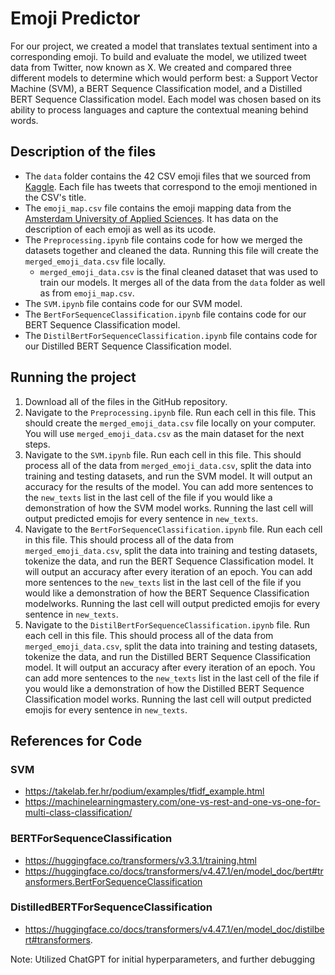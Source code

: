 # Emoji Predictor
For our project, we created a model that translates textual sentiment into a corresponding emoji. To build and evaluate the model, we utilized tweet data from Twitter, now known as X. We created and compared three different models to determine which would perform best: a Support Vector Machine (SVM), a BERT Sequence Classification model, and a Distilled BERT Sequence Classification model. Each model was chosen based on its ability to process languages and capture the contextual meaning behind words.

## Description of the files
* The `data` folder contains the 42 CSV emoji files that we sourced from [Kaggle](https://www.kaggle.com/datasets/ericwang1011/tweets-with-emoji/data). Each file has tweets that correspond to the emoji mentioned in the CSV's title.
* The `emoji_map.csv` file contains the emoji mapping data from the [Amsterdam University of Applied Sciences](https://uvaauas.figshare.com/articles/dataset/Twemoji_Dataset/5822100). It has data on the description of each emoji as well as its ucode.
* The `Preprocessing.ipynb` file contains code for how we merged the datasets together and cleaned the data. Running this file will create the `merged_emoji_data.csv` file locally.
  * `merged_emoji_data.csv` is the final cleaned dataset that was used to train our models. It merges all of the data from the `data` folder as well as from `emoji_map.csv`.
* The `SVM.ipynb` file contains code for our SVM model.
* The `BertForSequenceClassification.ipynb` file contains code for our BERT Sequence Classification model.
* The `DistilBertForSequenceClassification.ipynb` file contains code for our Distilled BERT Sequence Classification model.

## Running the project
1. Download all of the files in the GitHub repository.
2. Navigate to the `Preprocessing.ipynb` file. Run each cell in this file. This should create the `merged_emoji_data.csv` file locally on your computer. You will use `merged_emoji_data.csv` as the main dataset for the next steps.
3. Navigate to the `SVM.ipynb` file. Run each cell in this file. This should process all of the data from `merged_emoji_data.csv`, split the data into training and testing datasets, and run the SVM model. It will output an accuracy for the results of the model. You can add more sentences to the `new_texts` list in the last cell of the file if you would like a demonstration of how the SVM model works. Running the last cell will output predicted emojis for every sentence in `new_texts`.
4. Navigate to the `BertForSequenceClassification.ipynb` file. Run each cell in this file. This should process all of the data from `merged_emoji_data.csv`, split the data into training and testing datasets, tokenize the data, and run the BERT Sequence Classification model. It will output an accuracy after every iteration of an epoch. You can add more sentences to the `new_texts` list in the last cell of the file if you would like a demonstration of how the BERT Sequence Classification modelworks. Running the last cell will output predicted emojis for every sentence in `new_texts`.
5. Navigate to the `DistilBertForSequenceClassification.ipynb` file. Run each cell in this file. This should process all of the data from `merged_emoji_data.csv`, split the data into training and testing datasets, tokenize the data, and run the Distilled BERT Sequence Classification model. It will output an accuracy after every iteration of an epoch. You can add more sentences to the `new_texts` list in the last cell of the file if you would like a demonstration of how the Distilled BERT Sequence Classification model works. Running the last cell will output predicted emojis for every sentence in `new_texts`.

## References for Code
### SVM
- https://takelab.fer.hr/podium/examples/tfidf_example.html
- https://machinelearningmastery.com/one-vs-rest-and-one-vs-one-for-multi-class-classification/
### BERTForSequenceClassification 
- https://huggingface.co/transformers/v3.3.1/training.html
- https://huggingface.co/docs/transformers/v4.47.1/en/model_doc/bert#transformers.BertForSequenceClassification
### DistilledBERTForSequenceClassification 
- https://huggingface.co/docs/transformers/v4.47.1/en/model_doc/distilbert#transformers.

Note: Utilized ChatGPT for initial hyperparameters, and further debugging
